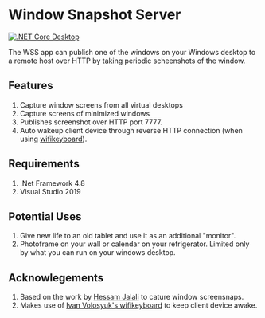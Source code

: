# Window Snapshot Server

[![.NET Core Desktop](https://github.com/arunura/WinSnapServer/actions/workflows/dotnet-desktop.yml/badge.svg)](https://github.com/arunura/WinSnapServer/actions/workflows/dotnet-desktop.yml)

The WSS app can publish one of the windows on your Windows desktop to a remote host over HTTP by taking periodic scheenshots of the window. 

## Features
1. Capture window screens from all virtual desktops
2. Capture screens of minimized windows
3. Publishes screenshot over HTTP port 7777.
4. Auto wakeup client device through reverse HTTP connection (when using [wifikeyboard](https://github.com/ivanvolosyuk/wifikeyboard)). 


## Requirements
1. .Net Framework 4.8
2. Visual Studio 2019


## Potential Uses
1. Give new life to an old tablet and use it as an additional "monitor".
2. Photoframe on your wall or calendar on your refrigerator. Limited only by what you can run on your windows desktop.


## Acknowlegements
1. Based on the work by [Hessam Jalali](https://www.codeproject.com/Articles/20651/Capturing-Minimized-Window-A-Kid-s-Trick) to cature window screensnaps.
2. Makes use of [Ivan Volosyuk's wifikeyboard](https://github.com/ivanvolosyuk/wifikeyboard) to keep client device awake.
